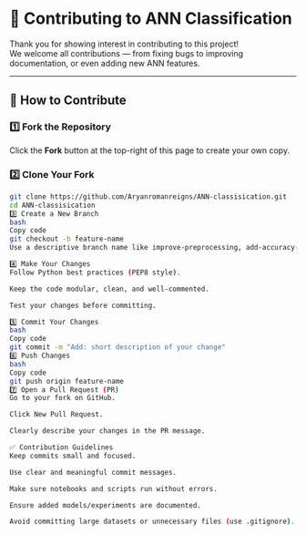 # 🤝 Contributing to ANN Classification

Thank you for showing interest in contributing to this project!  
We welcome all contributions — from fixing bugs to improving documentation, or even adding new ANN features.

---

## 📌 How to Contribute

### 1️⃣ Fork the Repository
Click the **Fork** button at the top-right of this page to create your own copy.

### 2️⃣ Clone Your Fork
```bash
git clone https://github.com/Aryanromanreigns/ANN-classisication.git
cd ANN-classisication
3️⃣ Create a New Branch
bash
Copy code
git checkout -b feature-name
Use a descriptive branch name like improve-preprocessing, add-accuracy-metrics, or fix-readme.

4️⃣ Make Your Changes
Follow Python best practices (PEP8 style).

Keep the code modular, clean, and well-commented.

Test your changes before committing.

5️⃣ Commit Your Changes
bash
Copy code
git commit -m "Add: short description of your change"
6️⃣ Push Changes
bash
Copy code
git push origin feature-name
7️⃣ Open a Pull Request (PR)
Go to your fork on GitHub.

Click New Pull Request.

Clearly describe your changes in the PR message.

✅ Contribution Guidelines
Keep commits small and focused.

Use clear and meaningful commit messages.

Make sure notebooks and scripts run without errors.

Ensure added models/experiments are documented.

Avoid committing large datasets or unnecessary files (use .gitignore).
